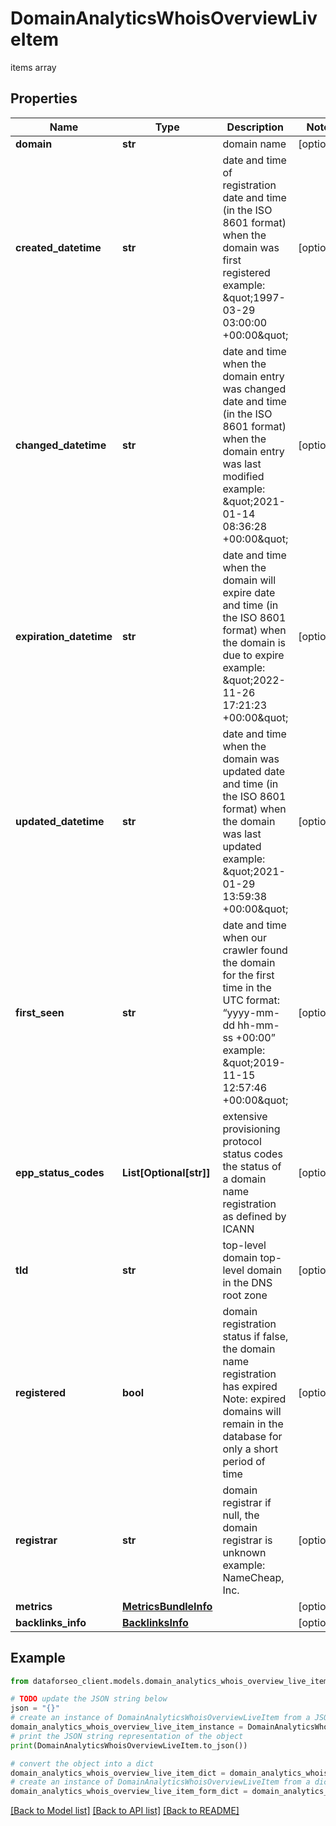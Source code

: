 # DomainAnalyticsWhoisOverviewLiveItem

items array

## Properties

Name | Type | Description | Notes
------------ | ------------- | ------------- | -------------
**domain** | **str** | domain name | [optional] 
**created_datetime** | **str** | date and time of registration date and time (in the ISO 8601 format) when the domain was first registered example: \&quot;1997-03-29 03:00:00 +00:00\&quot; | [optional] 
**changed_datetime** | **str** | date and time when the domain entry was changed date and time (in the ISO 8601 format) when the domain entry was last modified example: \&quot;2021-01-14 08:36:28 +00:00\&quot; | [optional] 
**expiration_datetime** | **str** | date and time when the domain will expire date and time (in the ISO 8601 format) when the domain is due to expire example: \&quot;2022-11-26 17:21:23 +00:00\&quot; | [optional] 
**updated_datetime** | **str** | date and time when the domain was updated date and time (in the ISO 8601 format) when the domain was last updated example: \&quot;2021-01-29 13:59:38 +00:00\&quot; | [optional] 
**first_seen** | **str** | date and time when our crawler found the domain for the first time in the UTC format: “yyyy-mm-dd hh-mm-ss +00:00” example: \&quot;2019-11-15 12:57:46 +00:00\&quot; | [optional] 
**epp_status_codes** | **List[Optional[str]]** | extensive provisioning protocol status codes the status of a domain name registration as defined by ICANN | [optional] 
**tld** | **str** | top-level domain top-level domain in the DNS root zone | [optional] 
**registered** | **bool** | domain registration status if false, the domain name registration has expired Note: expired domains will remain in the database for only a short period of time | [optional] 
**registrar** | **str** | domain registrar if null, the domain registrar is unknown example: NameCheap, Inc. | [optional] 
**metrics** | [**MetricsBundleInfo**](MetricsBundleInfo.md) |  | [optional] 
**backlinks_info** | [**BacklinksInfo**](BacklinksInfo.md) |  | [optional] 

## Example

```python
from dataforseo_client.models.domain_analytics_whois_overview_live_item import DomainAnalyticsWhoisOverviewLiveItem

# TODO update the JSON string below
json = "{}"
# create an instance of DomainAnalyticsWhoisOverviewLiveItem from a JSON string
domain_analytics_whois_overview_live_item_instance = DomainAnalyticsWhoisOverviewLiveItem.from_json(json)
# print the JSON string representation of the object
print(DomainAnalyticsWhoisOverviewLiveItem.to_json())

# convert the object into a dict
domain_analytics_whois_overview_live_item_dict = domain_analytics_whois_overview_live_item_instance.to_dict()
# create an instance of DomainAnalyticsWhoisOverviewLiveItem from a dict
domain_analytics_whois_overview_live_item_form_dict = domain_analytics_whois_overview_live_item.from_dict(domain_analytics_whois_overview_live_item_dict)
```
[[Back to Model list]](../README.md#documentation-for-models) [[Back to API list]](../README.md#documentation-for-api-endpoints) [[Back to README]](../README.md)


